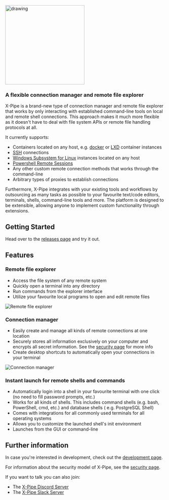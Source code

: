 <img src="https://user-images.githubusercontent.com/72509152/213873342-7638e830-8a95-4b5d-ad3e-5a9a0b4bf538.png" alt="drawing" width="250"/>

### A flexible connection manager and remote file explorer

X-Pipe is a brand-new type of connection manager and remote file explorer that works by only interacting with established command-line
tools on local and remote shell connections.
This approach makes it much more flexible as it doesn't have to deal with file system APIs or remote file handling
protocols at all.

It currently supports:
- Containers located on any host, e.g. [docker](https://www.docker.com/) or [LXD](https://linuxcontainers.org/lxd/introduction/) container instances
- [SSH](https://www.ssh.com/academy/ssh/protocol) connections
- [Windows Subsystem for Linux](https://ubuntu.com/wsl) instances located on any host
- [Powershell Remote Sessions](https://learn.microsoft.com/en-us/powershell/scripting/learn/remoting/running-remote-commands?view=powershell-7.3)
- Any other custom remote connection methods that works through the command-line
- Arbitrary types of proxies to establish connections

Furthermore, X-Pipe integrates with your existing tools and workflows
by outsourcing as many tasks as possible to your favourite
text/code editors, terminals, shells, command-line tools and more.
The platform is designed to be extensible, allowing anyone
to implement custom functionality through extensions.

## Getting Started

Head over to the [releases page](https://github.com/xpipe-io/xpipe/releases/latest) and try it out.

## Features

### Remote file explorer

- Access the file system of any remote system
- Quickly open a terminal into any directory
- Run commands from the explorer interface
- Utilize your favourite local programs to open and edit remote files

![Remote file explorer](https://user-images.githubusercontent.com/72509152/230100929-4476f76c-ea81-43d9-ac4a-b3b02df2334e.png)

### Connection manager

- Easily create and manage all kinds of remote connections at one location
- Securely stores all information exclusively on your computer and encrypts all secret information. See
  the [security page](/SECURITY.md) for more info
- Create desktop shortcuts to automatically open your connections in your terminal

![Connection manager](https://user-images.githubusercontent.com/72509152/230098966-000596ca-8167-4cb8-8ada-f6b3a7d482e2.png)

### Instant launch for remote shells and commands

- Automatically login into a shell in your favourite terminal with one click (no need to fill password prompts, etc.)
- Works for all kinds of shells. This includes command shells (e.g. bash, PowerShell, cmd, etc.) and database shells (
  e.g. PostgreSQL Shell)
- Comes with integrations for all commonly used terminals for all operating systems
- Allows you to customize the launched shell's init environment
- Launches from the GUI or command-line

## Further information

In case you're interested in development, check out the [development page](/DEVELOPMENT.md).

For information about the security model of X-Pipe, see the [security page](/SECURITY.md).

If you want to talk you can also join:

- The [X-Pipe Discord Server](https://discord.gg/8y89vS8cRb)
- The [X-Pipe Slack Server](https://join.slack.com/t/x-pipe/shared_invite/zt-1awjq0t5j-5i4UjNJfNe1VN4b_auu6Cg)
